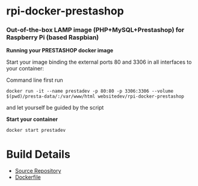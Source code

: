 rpi-docker-prestashop
===================

### Out-of-the-box LAMP image (PHP+MySQL+Prestashop) for Raspberry Pi (based Raspbian)


**Running your PRESTASHOP docker image**

Start your image binding the external ports 80 and 3306 in all interfaces to your container:

Command line first run

```
docker run -it --name prestadev -p 80:80 -p 3306:3306 --volume $(pwd)/presta-data/:/var/www/html websitedev/rpi-docker-prestashop
```
and let yourself be guided by the script

**Start your container**

```
docker start prestadev
```

# Build Details
- [Source Repository][df1]
- [Dockerfile][df2]

[df1]: <https://github.com/Prestaspirit/rpi-docker-prestashop>
[df2]: <https://github.com/Prestaspirit/rpi-docker-prestashop/blob/master/Dockerfile>